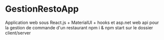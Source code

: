 # GestionRestoApp

Application web sous React.js + MaterialUI + hooks et asp.net web api pour la gestion de commande d'un restaurant 
npm i & npm start sur le dossier client/server 
